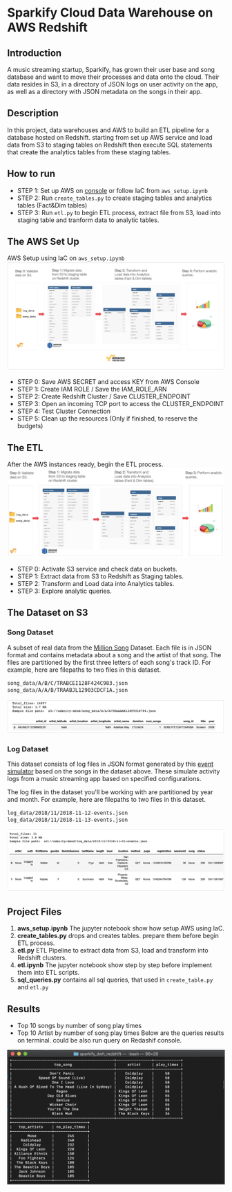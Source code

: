 # Sparkify Cloud Data Warehouse on AWS Redshift


## Introduction
A music streaming startup, Sparkify, has grown their user base and song database and want to move their processes and data onto the cloud. Their data resides in S3, in a directory of JSON logs on user activity on the app, as well as a directory with JSON metadata on the songs in their app.


## Description
In this project, data warehouses and AWS to build an ETL pipeline for a database hosted on Redshift. starting from set up AWS service and load data from S3 to staging tables on Redshift then execute SQL statements that create the analytics tables from these staging tables.


## How to run
- STEP 1: Set up AWS on [console](https://aws.amazon.com/) or follow IaC from `aws_setup.ipynb` 
- STEP 2: Run `create_tables.py` to create staging tables and analytics tables (Fact&Dim tables)
- STEP 3: Run `etl.py` to begin ETL process, extract file from S3, load into staging table and tranform data to analytic tables.


## The AWS Set Up

AWS Setup using IaC on `aws_setup.ipynb`
![alt text](images/aws_setup_step.png "AWS")
- STEP 0: Save AWS SECRET and access KEY from AWS Console
- STEP 1: Create IAM ROLE / Save the IAM_ROLE_ARN
- STEP 2: Create Redshift Cluster / Save CLUSTER_ENDPOINT
- STEP 3: Open an incoming TCP port to access the CLUSTER_ENDPOINT
- STEP 4: Test Cluster Connection
- STEP 5: Clean up the resources (Only if finished, to reserve the budgets)


## The ETL

After the AWS instances ready, begin the ETL process. 
![alt text](images/etl_step.png "ETL")
- STEP 0: Activate S3 service and check data on buckets.
- STEP 1: Extract data from S3 to Redshift as Staging tables.
- STEP 2: Transform and Load data into Analytics tables.
- STEP 3: Explore analytic queries.


## The Dataset on S3
### Song Dataset 
A subset of real data from the [Million Song](https://labrosa.ee.columbia.edu/millionsong/) Dataset. Each file is in JSON format and contains metadata about a song and the artist of that song. The files are partitioned by the first three letters of each song's track ID. For example, here are filepaths to two files in this dataset.

```
song_data/A/B/C/TRABCEI128F424C983.json
song_data/A/A/B/TRAABJL12903CDCF1A.json
```

![alt text](images/song-data.png "Log data")

### Log Dataset 
This dataset consists of log files in JSON format generated by this [event simulator](https://github.com/Interana/eventsim) based on the songs in the dataset above. These simulate activity logs from a music streaming app based on specified configurations.

The log files in the dataset you'll be working with are partitioned by year and month. For example, here are filepaths to two files in this dataset.

```
log_data/2018/11/2018-11-12-events.json
log_data/2018/11/2018-11-13-events.json
```


![alt text](images/log-data.png "Log data")



## Project Files

1. **aws_setup.ipynb** The jupyter notebook show how setup AWS using IaC.
2. **create_tables.py** drops and creates tables. prepare them before begin ETL process.
3. **etl.py** ETL Pipeline  to extract data from S3, load and transform into Redshift clusters.
3. **etl.ipynb** The jupyter notebook show step by step before implement them into ETL scripts.
4. **sql_queries.py** contains all sql queries, that used in `create_table.py` and `etl.py` 


## Results

- Top 10 songs by number of song play times
- Top 10 Artist by number of song play times
Below are the queries results on terminal. could be  also run query on Redashif console.

![alt text](images/result.png "Log data")

